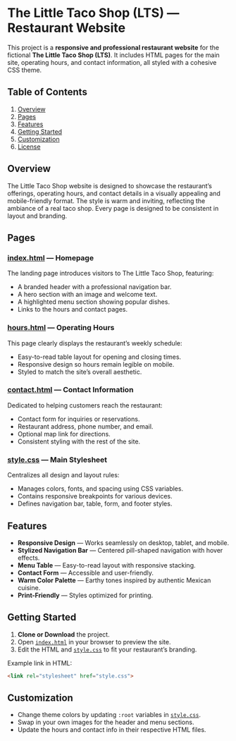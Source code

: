 # The Little Taco Shop (LTS) — Restaurant Website

This project is a **responsive and professional restaurant website** for the fictional **The Little Taco Shop (LTS)**. It includes HTML pages for the main site, operating hours, and contact information, all styled with a cohesive CSS theme.

## Table of Contents

1. [Overview](#overview)
2. [Pages](#pages)
3. [Features](#features)
4. [Getting Started](#getting-started)
5. [Customization](#customization)
6. [License](#license)

## Overview

The Little Taco Shop website is designed to showcase the restaurant’s offerings, operating hours, and contact details in a visually appealing and mobile-friendly format. The style is warm and inviting, reflecting the ambiance of a real taco shop. Every page is designed to be consistent in layout and branding.

## Pages

### [index.html](https://github.com/ShivamMahto2105/HTML-Basic-Project/blob/main/index.html) — Homepage
The landing page introduces visitors to The Little Taco Shop, featuring:
- A branded header with a professional navigation bar.
- A hero section with an image and welcome text.
- A highlighted menu section showing popular dishes.
- Links to the hours and contact pages.

### [hours.html](https://github.com/ShivamMahto2105/HTML-Basic-Project/blob/main/hours.html) — Operating Hours
This page clearly displays the restaurant’s weekly schedule:
- Easy-to-read table layout for opening and closing times.
- Responsive design so hours remain legible on mobile.
- Styled to match the site’s overall aesthetic.

### [contact.html](https://github.com/ShivamMahto2105/HTML-Basic-Project/blob/main/contact.html) — Contact Information
Dedicated to helping customers reach the restaurant:
- Contact form for inquiries or reservations.
- Restaurant address, phone number, and email.
- Optional map link for directions.
- Consistent styling with the rest of the site.

### [style.css](https://github.com/ShivamMahto2105/HTML-Basic-Project/blob/main/style.css) — Main Stylesheet
Centralizes all design and layout rules:
- Manages colors, fonts, and spacing using CSS variables.
- Contains responsive breakpoints for various devices.
- Defines navigation bar, table, form, and footer styles.

## Features

- **Responsive Design** — Works seamlessly on desktop, tablet, and mobile.
- **Stylized Navigation Bar** — Centered pill-shaped navigation with hover effects.
- **Menu Table** — Easy-to-read layout with responsive stacking.
- **Contact Form** — Accessible and user-friendly.
- **Warm Color Palette** — Earthy tones inspired by authentic Mexican cuisine.
- **Print-Friendly** — Styles optimized for printing.

## Getting Started

1. **Clone or Download** the project.
2. Open [`index.html`](https://github.com/ShivamMahto2105/HTML-Basic-Project/blob/main/index.html) in your browser to preview the site.
3. Edit the HTML and [`style.css`](https://github.com/ShivamMahto2105/HTML-Basic-Project/blob/main/style.css) to fit your restaurant’s branding.

Example link in HTML:
```html
<link rel="stylesheet" href="style.css">
```

## Customization

- Change theme colors by updating `:root` variables in [`style.css`](https://your-domain.com/style.css).
- Swap in your own images for the header and menu sections.
- Update the hours and contact info in their respective HTML files.


